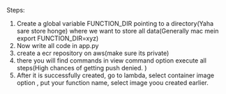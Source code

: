 Steps:
1. Create a global variable FUNCTION_DIR pointing to a directory(Yaha sare store honge) where we want to store all data(Generally mac mein export FUNCTION_DIR=xyz)
2. Now write all code in app.py
3. create a ecr repository on aws(make sure its private)
4. there you will find commands in view command option execute all steps(High chances of getting push denied. )
5. After it is successfully created, go to lambda, select container image option , put your function name, select image yoou created earlier.